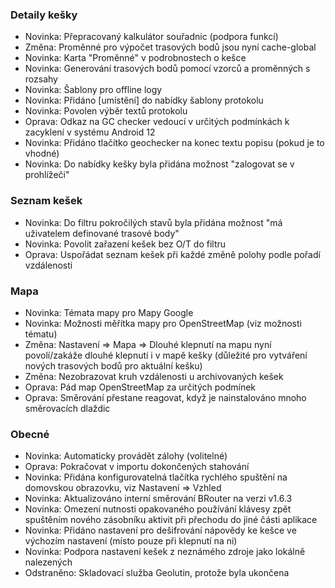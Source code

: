### Detaily kešky

- Novinka: Přepracovaný kalkulátor souřadnic (podpora funkcí)
- Změna: Proměnné pro výpočet trasových bodů jsou nyní cache-global
- Novinka: Karta "Proměnné" v podrobnostech o kešce
- Novinka: Generování trasových bodů pomocí vzorců a proměnných s rozsahy
- Novinka: Šablony pro offline logy
- Novinka: Přidáno \[umístění\] do nabídky šablony protokolu
- Novinka: Povolen výběr textů protokolu
- Oprava: Odkaz na GC checker vedoucí v určitých podmínkách k zacyklení v systému Android 12
- Novinka: Přidáno tlačítko geochecker na konec textu popisu (pokud je to vhodné)
- Novinka: Do nabídky kešky byla přidána možnost "zalogovat se v prohlížeči"

### Seznam kešek

- Novinka: Do filtru pokročilých stavů byla přidána možnost "má uživatelem definované trasové body"
- Novinka: Povolit zařazení kešek bez O/T do filtru
- Oprava: Uspořádat seznam kešek při každé změně polohy podle pořadí vzdálenosti

### Mapa

- Novinka: Témata mapy pro Mapy Google
- Novinka: Možnosti měřítka mapy pro OpenStreetMap (viz možnosti tématu)
- Změna: Nastavení => Mapa => Dlouhé klepnutí na mapu nyní povolí/zakáže dlouhé klepnutí i v mapě kešky (důležité pro vytváření nových trasových bodů pro aktuální kešku)
- Změna: Nezobrazovat kruh vzdálenosti u archivovaných kešek
- Oprava: Pád map OpenStreetMap za určitých podmínek
- Oprava: Směrování přestane reagovat, když je nainstalováno mnoho směrovacích dlaždic

### Obecné

- Novinka: Automaticky provádět zálohy (volitelné)
- Oprava: Pokračovat v importu dokončených stahování
- Novinka: Přidána konfigurovatelná tlačítka rychlého spuštění na domovskou obrazovku, viz Nastavení => Vzhled
- Novinka: Aktualizováno interní směrování BRouter na verzi v1.6.3
- Novinka: Omezení nutnosti opakovaného používání klávesy zpět spuštěním nového zásobníku aktivit při přechodu do jiné části aplikace
- Novinka: Přidáno nastavení pro dešifrování nápovědy ke kešce ve výchozím nastavení (místo pouze při klepnutí na ni)
- Novinka: Podpora nastavení kešek z neznámého zdroje jako lokálně nalezených
- Odstraněno: Skladovací služba Geolutin, protože byla ukončena
